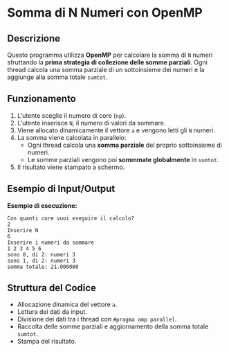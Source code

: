 # Somma di N Numeri con OpenMP

## Descrizione
Questo programma utilizza **OpenMP** per calcolare la somma di `N` numeri sfruttando la **prima strategia di collezione delle somme parziali**. Ogni thread calcola una somma parziale di un sottoinsieme dei numeri e la aggiunge alla somma totale `sumtot`.

## Funzionamento
1. L'utente sceglie il numero di core (`np`).
2. L'utente inserisce `N`, il numero di valori da sommare.
3. Viene allocato dinamicamente il vettore `a` e vengono letti gli `N` numeri.
4. La somma viene calcolata in parallelo:
   - Ogni thread calcola una **somma parziale** del proprio sottoinsieme di numeri.
   - Le somme parziali vengono poi **sommmate globalmente** in `sumtot`.
5. Il risultato viene stampato a schermo.

## Esempio di Input/Output
**Esempio di esecuzione:**
```
Con quanti core vuoi eseguire il calcolo?
2
Inserire N
6
Inserire i numeri da sommare
1 2 3 4 5 6
sono 0, di 2: numeri 3
sono 1, di 2: numeri 3
somma totale: 21.000000
```

## Struttura del Codice
- Allocazione dinamica del vettore `a`.
- Lettura dei dati da input.
- Divisione dei dati tra i thread con `#pragma omp parallel`.
- Raccolta delle somme parziali e aggiornamento della somma totale `sumtot`.
- Stampa del risultato.


